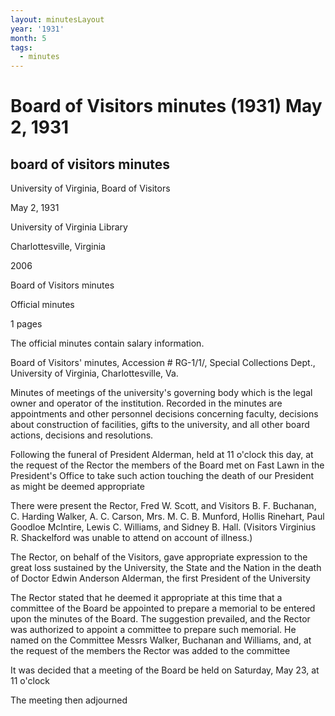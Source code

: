 ```yaml
---
layout: minutesLayout
year: '1931'
month: 5
tags:
  - minutes
---
```

Board of Visitors minutes (1931) May 2, 1931
============================================

board of visitors minutes
-------------------------

University of Virginia, Board of Visitors

May 2, 1931

University of Virginia Library

Charlottesville, Virginia

2006

Board of Visitors minutes

Official minutes

1 pages

The official minutes contain salary information.

Board of Visitors' minutes, Accession # RG-1/1/, Special Collections Dept., University of Virginia, Charlottesville, Va.

Minutes of meetings of the university's governing body which is the legal owner and operator of the institution. Recorded in the minutes are appointments and other personnel decisions concerning faculty, decisions about construction of facilities, gifts to the university, and all other board actions, decisions and resolutions.

Following the funeral of President Alderman, held at 11 o'clock this day, at the request of the Rector the members of the Board met on Fast Lawn in the President's Office to take such action touching the death of our President as might be deemed appropriate

There were present the Rector, Fred W. Scott, and Visitors B. F. Buchanan, C. Harding Walker, A. C. Carson, Mrs. M. C. B. Munford, Hollis Rinehart, Paul Goodloe McIntire, Lewis C. Williams, and Sidney B. Hall. (Visitors Virginius R. Shackelford was unable to attend on account of illness.)

The Rector, on behalf of the Visitors, gave appropriate expression to the great loss sustained by the University, the State and the Nation in the death of Doctor Edwin Anderson Alderman, the first President of the University

The Rector stated that he deemed it appropriate at this time that a committee of the Board be appointed to prepare a memorial to be entered upon the minutes of the Board. The suggestion prevailed, and the Rector was authorized to appoint a committee to prepare such memorial. He named on the Committee Messrs Walker, Buchanan and Williams, and, at the request of the members the Rector was added to the committee

It was decided that a meeting of the Board be held on Saturday, May 23, at 11 o'clock

The meeting then adjourned
